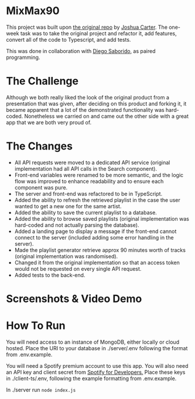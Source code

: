 # MixMax90

This project was built upon [the original repo](https://github.com/joshuajcarter/mixmax90) by [Joshua Carter](https://joshuajcarter.com/).
The one-week task was to take the original project and refactor it, add features, convert all of the code to Typescript, and add tests.

This was done in collaboration with [Diego Saborido](https://github.com/diegoss-github), as paired programming.

# The Challenge

Although we both really liked the look of the original product from a presentation that was given, after deciding on this product and forking it, it became apparent that a lot of the demonstrated functionality was hard-coded. Nonetheless we carried on and came out the other side with a great app that we are both very proud of.

# The Changes

- All API requests were moved to a dedicated API service (original implementation had all API calls in the Search component).
- Front-end variables were renamed to be more semantic, and the logic flow was improved to enhance readability and to ensure each component was pure.
- The server and front-end was refactored to be in TypeScript.
- Added the ability to refresh the retrieved playlist in the case the user wanted to get a new one for the same artist.
- Added the ability to save the current playlist to a database.
- Added the ability to browse saved playlists (original implementation was hard-coded and not actually parsing the database).
- Added a landing page to display a message if the front-end cannot connect to the server (included adding some error handling in the server).
- Made the playlist generator retrieve approx 90 minutes worth of tracks (original implementation was randomised).
- Changed it from the original implementation so that an access token would not be requested on every single API request.
- Added tests to the back-end.

# Screenshots & Video Demo

# How To Run

You will need access to an instance of MongoDB, either locally or cloud hosted.
Place the URI to your database in ./server/.env following the format from .env.example.

You will need a Spotify premium account to use this app.
You will also need an API key and client secret from [Spotify for Developers.](https://developer.spotify.com/documentation/web-api)
Place these keys in ./client-ts/.env, following the example formatting from .env.example.

In ./server run `node index.js`
